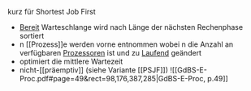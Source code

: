 kurz für Shortest Job First
- [Bereit](Prozesszustand) Warteschlange wird nach Länge der nächsten Rechenphase sortiert
- n [[Prozess]]e werden vorne entnommen wobei n die Anzahl an verfügbaren [Prozessoren](Prozessor) ist und zu [Laufend](Prozesszustand) geändert
- optimiert die mittlere Wartezeit
- nicht-[[präemptiv]] (siehe Variante [[PSJF]])
![[GdBS-E-Proc.pdf#page=49&rect=98,176,387,285|GdBS-E-Proc, p.49]]
